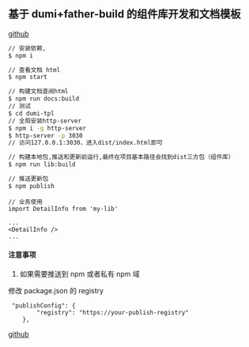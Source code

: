 ## 基于 dumi+father-build 的组件库开发和文档模板

[github](https://github.com/qld-cf/dumi-tpl)

```bash
// 安装依赖,
$ npm i
```

```bash
// 查看文档 html
$ npm start
```

```bash
// 构建文档查阅html
$ npm run docs:build
// 测试
$ cd dumi-tpl
// 全局安装http-server
$ npm i -g http-server
$ http-server -p 3030
// 访问127.0.0.1:3030，进入dist/index.html即可
```

```bash
// 构建本地包,推送和更新前运行,最终在项目基本路径会找到dist三方包（组件库）
$ npm run lib:build
```

```bash
// 推送更新包
$ npm publish
```

```
// 业务使用
import DetailInfo from 'my-lib'

...
<DetailInfo />
...
```

#### 注意事项

1. 如果需要推送到 npm 或者私有 npm 域

修改 package.json 的 registry

```
 "publishConfig": {
        "registry": "https://your-publish-registry"
    },
```

[github](https://github.com/qld-cf/dumi-tpl)
